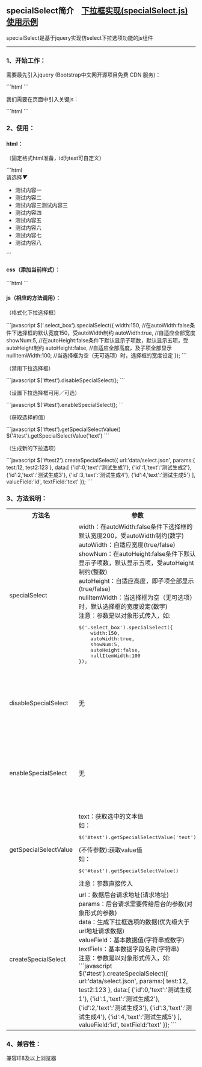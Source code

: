 <h2>specialSelect简介&nbsp;&nbsp;&nbsp;&nbsp;<a href="http://www.shdnfw.com/plugin/specialSelect/demo.html">下拉框实现(specialSelect.js)使用示例</a></h2>
<p>specialSelect是基于jquery实现仿select下拉选项功能的js组件</p>

<hr/>

<h3>1、开始工作：</h3>
<p>
	需要最先引入jquery (Bootstrap中文网开源项目免费 CDN 服务)：
</p>
```html
<script type="text/javascript" src="//cdn.bootcss.com/jquery/1.9.1/jquery.min.js"></script>
```
<p>
	我们需要在页面中引入关键js：
</p>
```html
<script type="text/javascript" src="....../specialSelect.js"></script>
```

<h3>2、使用：</h3>
<h4>html：</h4>
<p>
	（固定格式html准备，id为test可自定义）
</p>
```html
<div id="test" class="select_box">
<input class="sub_data" type="hidden" readonly="readonly"/>
<span class="show_text">请选择</span><i>▼</i>
<ul class="select_inner">
	<li data-value="1">测试内容一</li>
	<li data-value="2" data-selected="selected">测试内容二</li>
	<li data-value="3">测试内容三测试内容三</li>
	<li data-value="4">测试内容四</li>
	<li data-value="5">测试内容五</li>
	<li data-value="6">测试内容六</li>
	<li data-value="7">测试内容七</li>
	<li data-value="8">测试内容八</li>
</ul>
</div>
```

<h4>css（添加当前样式）：</h4>
```html
<link rel="stylesheet" type="text/css" href="....../specialSelect.css" />
```

<h4>js（相应的方法调用）：</h4>
<p>
	（格式化下拉选择框）
</p>
```javascript
$('.select_box').specialSelect({
width:150,		//在autoWidth:false条件下选择框的默认宽度150，受autoWidth制约
autoWidth:true,		//自适应全部宽度
showNum:5,			//在autoHeight:false条件下默认显示子项数，默认显示五项，受autoHeight制约
autoHeight:false,	//自适应全部高度，及子项全部显示	
nullItemWidth:100,	//当选择框为空（无可选项）时，选择框的宽度设定
});
```
<p>
	（禁用下拉选择框）
</p>
```javascript
$('#test').disableSpecialSelect();
```
<p>
	（设置下拉选择框可用／可选）
</p>
```javascript
$('#test').enableSpecialSelect();
```
<p>
	（获取选择的值）
</p>
```javascript
$('#test').getSpecialSelectValue()
$('#test').getSpecialSelectValue('text')
```
<p>
	（生成新的下拉选项）
</p>
```javascript
$('#test2').createSpecialSelect({
	url:'data/select.json',
	params:{
		test:12,
		test2:123
	},
	data:[
		{'id':0,'text':'测试生成1'},
		{'id':1,'text':'测试生成2'},
		{'id':2,'text':'测试生成3'},
		{'id':3,'text':'测试生成4'},
		{'id':4,'text':'测试生成5'}
	],
	valueField:'id',
	textField:'text'
});
```


<h3>3、方法说明：</h3>
<table>
	<tr>
		<th>方法名</th>
		<th>参数</th>
		<th>说明</th>
	</tr>
	<tr>
		<td>specialSelect</td>
		<td>
			width：在autoWidth:false条件下选择框的默认宽度200，受autoWidth制约(数字)<br/>
			autoWidth：自适应宽度(true/false)<br/>
			showNum：在autoHeight:false条件下默认显示子项数，默认显示五项，受autoHeight制约(整数)<br/>
			autoHeight：自适应高度，即子项全部显示(true/false)<br/>
			nullItemWidth：当选择框为空（无可选项）时，默认选择框的宽度设定(数字)<br/>
			注意：参数是以对象形式传入，如:<pre>$('.select_box').specialSelect({
	width:150,
	autoWidth:true,
	showNum:5,
	autoHeight:false,
	nullItemWidth:100
});</pre>
				</td>
				<td>格式化下拉选择框</td>
			</tr>
			<tr>
				<td>disableSpecialSelect</td>
				<td>
			无
		</td>
		<td>禁用选择(控制禁用选择框)</td>
	</tr>
	<tr>
		<td>enableSpecialSelect</td>
		<td>
			无
		</td>
		<td>恢复可用(控制恢复选择框可用)</td>
	</tr>
	<tr>
		<td>getSpecialSelectValue</td>
		<td>
			text：获取选中的文本值<br/>
			如：<pre>$('#test').getSpecialSelectValue('text')</pre>
			(不传参数):获取value值<br/>
			如：<pre>$('#test').getSpecialSelectValue()</pre>
			注意：参数直接传入
		</td>
		<td>获取选择框选中的值</td>
	</tr>
	<tr>
		<td>createSpecialSelect</td>
		<td>
			url：数据后台请求地址(请求地址)<br/>
			params：后台请求需要传给后台的参数(对象形式的参数)<br/>
			data：生成下拉框选项的数据(优先级大于url地址请求数据)<br/>
			valueField：基本数据值(字符串或数字)<br/>
			textFiels：基本数据字段名称(字符串)<br/>
			注意：参数是以对象形式传入，如:
```javascript
			$('#test').createSpecialSelect({
	url:'data/select.json',
	params:{
		test:12,
		test2:123
	},
	data:[
		{'id':0,'text':'测试生成1'},
		{'id':1,'text':'测试生成2'},
		{'id':2,'text':'测试生成3'},
		{'id':3,'text':'测试生成4'},
		{'id':4,'text':'测试生成5'}
	],
	valueField:'id',
	textField:'text'
});
```
		</td>
		<td>动态加载数据生成选择框元素（选项）</td>
	</tr>
</table>

<h3>4、兼容性：</h3>
<p>
	兼容IE8及以上浏览器
</p>
